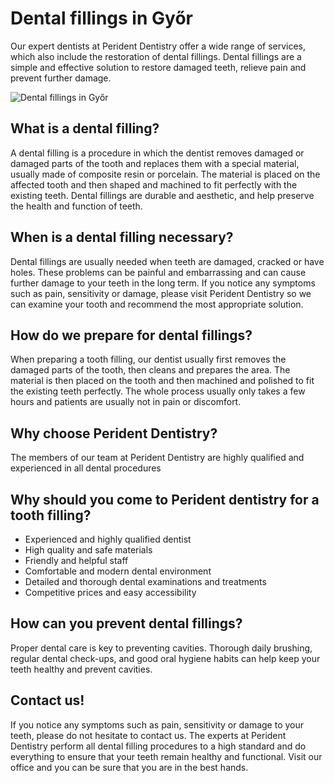 # Dental fillings in Győr
Our expert dentists at Perident Dentistry offer a wide range of services, which also include the restoration of dental fillings. Dental fillings are a simple and effective solution to restore damaged teeth, relieve pain and prevent further damage.

<img src="/img/dental-fillings.jpg" alt="Dental fillings in Győr" class="mx-auto w-full lg:float-right lg:w-1/3 lg:inline lg:-mx-auto"/>

## What is a dental filling?
A dental filling is a procedure in which the dentist removes damaged or damaged parts of the tooth and replaces them with a special material, usually made of composite resin or porcelain. The material is placed on the affected tooth and then shaped and machined to fit perfectly with the existing teeth. Dental fillings are durable and aesthetic, and help preserve the health and function of teeth.

## When is a dental filling necessary?
Dental fillings are usually needed when teeth are damaged, cracked or have holes. These problems can be painful and embarrassing and can cause further damage to your teeth in the long term. If you notice any symptoms such as pain, sensitivity or damage, please visit Perident Dentistry so we can examine your tooth and recommend the most appropriate solution.

## How do we prepare for dental fillings?
When preparing a tooth filling, our dentist usually first removes the damaged parts of the tooth, then cleans and prepares the area. The material is then placed on the tooth and then machined and polished to fit the existing teeth perfectly. The whole process usually only takes a few hours and patients are usually not in pain or discomfort.

## Why choose Perident Dentistry?
The members of our team at Perident Dentistry are highly qualified and experienced in all dental procedures

## Why should you come to Perident dentistry for a tooth filling?
* Experienced and highly qualified dentist
* High quality and safe materials
* Friendly and helpful staff
* Comfortable and modern dental environment
* Detailed and thorough dental examinations and treatments
* Competitive prices and easy accessibility

## How can you prevent dental fillings?
Proper dental care is key to preventing cavities. Thorough daily brushing, regular dental check-ups, and good oral hygiene habits can help keep your teeth healthy and prevent cavities.

## Contact us!

If you notice any symptoms such as pain, sensitivity or damage to your teeth, please do not hesitate to contact us. The experts at Perident Dentistry perform all dental filling procedures to a high standard and do everything to ensure that your teeth remain healthy and functional. Visit our office and you can be sure that you are in the best hands.
